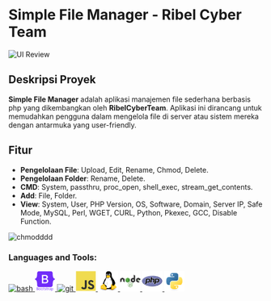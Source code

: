 # Simple File Manager - Ribel Cyber Team

![UI Review](https://raw.githubusercontent.com/chmodddd/Simple-FileManager-RibelCyberTeam/refs/heads/main/image.png)

## Deskripsi Proyek
**Simple File Manager** adalah aplikasi manajemen file sederhana berbasis php yang dikembangkan oleh **RibelCyberTeam**. Aplikasi ini dirancang untuk memudahkan pengguna dalam mengelola file di server atau sistem mereka dengan antarmuka yang user-friendly.

## Fitur
- **Pengelolaan File**: Upload, Edit, Rename, Chmod, Delete.
- **Pengelolaan Folder**: Rename, Delete.
- **CMD**: System, passthru, proc_open, shell_exec, stream_get_contents.
- **Add**: File, Folder.
- **View**: System, User, PHP Version, OS, Software, Domain, Server IP, Safe Mode, MySQL, Perl, WGET, CURL, Python, Pkexec, GCC, Disable Function.

<p align="left"> <img src="https://komarev.com/ghpvc/?username=chmodddd&label=Profile%20views&color=0e75b6&style=flat" alt="chmodddd" /> </p>
<h3 align="left">Languages and Tools:</h3>
<p align="left"> <a href="https://www.gnu.org/software/bash/" target="_blank" rel="noreferrer"> <img src="https://www.vectorlogo.zone/logos/gnu_bash/gnu_bash-icon.svg" alt="bash" width="40" height="40"/> </a> <a href="https://getbootstrap.com" target="_blank" rel="noreferrer"> <img src="https://raw.githubusercontent.com/devicons/devicon/master/icons/bootstrap/bootstrap-plain-wordmark.svg" alt="bootstrap" width="40" height="40"/> </a> <a href="https://git-scm.com/" target="_blank" rel="noreferrer"> <img src="https://www.vectorlogo.zone/logos/git-scm/git-scm-icon.svg" alt="git" width="40" height="40"/> </a> <a href="https://developer.mozilla.org/en-US/docs/Web/JavaScript" target="_blank" rel="noreferrer"> <img src="https://raw.githubusercontent.com/devicons/devicon/master/icons/javascript/javascript-original.svg" alt="javascript" width="40" height="40"/> </a> <a href="https://www.linux.org/" target="_blank" rel="noreferrer"> <img src="https://raw.githubusercontent.com/devicons/devicon/master/icons/linux/linux-original.svg" alt="linux" width="40" height="40"/> </a> <a href="https://nodejs.org" target="_blank" rel="noreferrer"> <img src="https://raw.githubusercontent.com/devicons/devicon/master/icons/nodejs/nodejs-original-wordmark.svg" alt="nodejs" width="40" height="40"/> </a> <a href="https://www.php.net" target="_blank" rel="noreferrer"> <img src="https://raw.githubusercontent.com/devicons/devicon/master/icons/php/php-original.svg" alt="php" width="40" height="40"/> </a> <a href="https://www.python.org" target="_blank" rel="noreferrer"> <img src="https://raw.githubusercontent.com/devicons/devicon/master/icons/python/python-original.svg" alt="python" width="40" height="40"/> </a> </p>
